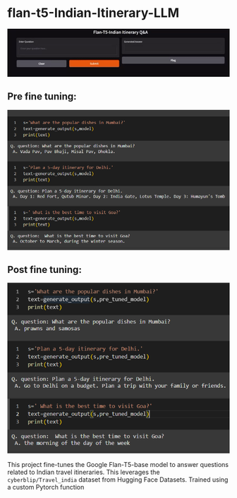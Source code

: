 # flan-t5-Indian-Itinerary-LLM

![Project Demo:](https://github.com/megashyam/LLMs/blob/main/flan_t5_base_travel_india/Imgs/demo.gif)

## Pre fine tuning:
![alt_text](https://github.com/megashyam/LLMs/blob/main/flan_t5_base_travel_india/Imgs/post_tuning.png)

## Post fine tuning:
![alt_text](https://github.com/megashyam/LLMs/blob/main/flan_t5_base_travel_india/Imgs/pre_tuning.png)

This project fine-tunes the Google Flan-T5-base model to answer questions related to Indian travel itineraries. This leverages the `cyberblip/Travel_india` dataset from Hugging Face Datasets.
Trained using a custom Pytorch function
